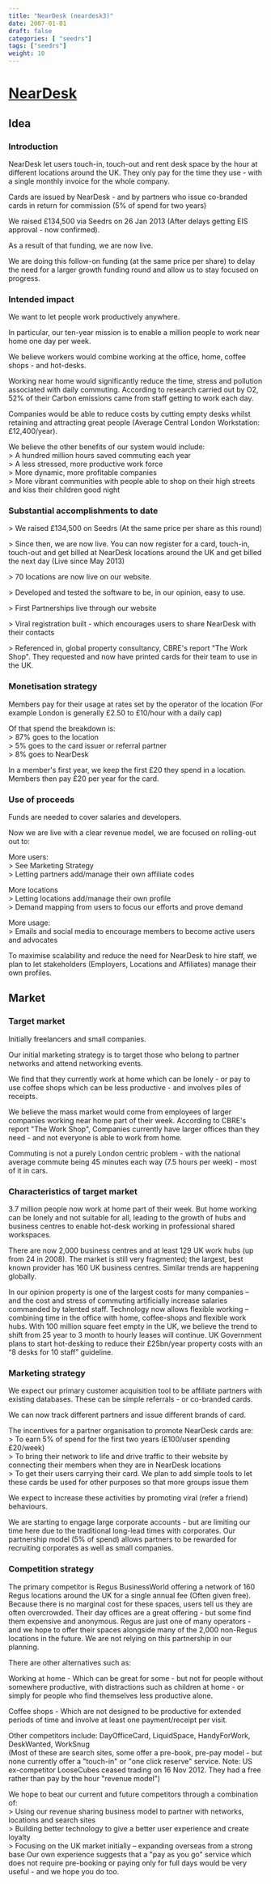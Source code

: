 ```yaml
---
title: "NearDesk (neardesk3)"
date: 2007-01-01
draft: false
categories: [ "seedrs"]
tags: ["seedrs"]
weight: 10
---
```


# [NearDesk](https://www.seedrs.com/neardesk3)

## Idea

### Introduction

NearDesk let users touch-in, touch-out and rent desk space by the hour at different locations around the UK. They only pay for the time they use - with a single monthly invoice for the whole company.

Cards are issued by NearDesk - and by partners who issue co-branded cards in return for commission (5% of spend for two years)

We raised £134,500 via Seedrs on 26 Jan 2013 (After delays getting EIS approval - now confirmed).

As a result of that funding, we are now live.

We are doing this follow-on funding (at the same price per share) to delay the need for a larger growth funding round and allow us to stay focused on progress.

### Intended impact

We want to let people work productively anywhere.

In particular, our ten-year mission is to enable a million people to work near home one day per week.

We believe workers would combine working at the office, home, coffee shops - and hot-desks.

Working near home would significantly reduce the time, stress and pollution associated with daily commuting. According to research carried out by O2, 52% of their Carbon emissions came from staff getting to work each day.

Companies would be able to reduce costs by cutting empty desks whilst retaining and attracting great people (Average Central London Workstation: £12,400/year).

We believe the other benefits of our system would include: <br>&gt; A hundred million hours saved commuting each year <br>&gt; A less stressed, more productive work force <br>&gt; More dynamic, more profitable companies <br>&gt; More vibrant communities with people able to shop on their high streets and kiss their children good night

### Substantial accomplishments to date

&gt; We raised £134,500 on Seedrs (At the same price per share as this round)

&gt; Since then, we are now live. You can now register for a card, touch-in, touch-out and get billed at NearDesk locations around the UK and get billed the next day (Live since May 2013)

&gt; 70 locations are now live on our website.

&gt; Developed and tested the software to be, in our opinion, easy to use.

&gt; First Partnerships live through our website

&gt; Viral registration built - which encourages users to share NearDesk with their contacts

&gt; Referenced in, global property consultancy, CBRE's report "The Work Shop". They requested and now have printed cards for their team to use in the UK.

### Monetisation strategy

Members pay for their usage at rates set by the operator of the location (For example London is generally £2.50 to £10/hour with a daily cap)

Of that spend the breakdown is: <br>&gt; 87% goes to the location <br>&gt; 5% goes to the card issuer or referral partner <br>&gt; 8% goes to NearDesk

In a member's first year, we keep the first £20 they spend in a location. Members then pay £20 per year for the card.

### Use of proceeds

Funds are needed to cover salaries and developers.

Now we are live with a clear revenue model, we are focused on rolling-out out to:

More users: <br>&gt; See Marketing Strategy <br>&gt; Letting partners add/manage their own affiliate codes

More locations <br>&gt; Letting locations add/manage their own profile <br>&gt; Demand mapping from users to focus our efforts and prove demand

More usage: <br>&gt; Emails and social media to encourage members to become active users and advocates

To maximise scalability and reduce the need for NearDesk to hire staff, we plan to let stakeholders (Employers, Locations and Affiliates) manage their own profiles.

## Market

### Target market

Initially freelancers and small companies.

Our initial marketing strategy is to target those who belong to partner networks and attend networking events.

We find that they currently work at home which can be lonely - or pay to use coffee shops which can be less productive - and involves piles of receipts.

We believe the mass market would come from employees of larger companies working near home part of their week. According to CBRE's report "The Work Shop", Companies currently have larger offices than they need - and not everyone is able to work from home.

Commuting is not a purely London centric problem - with the national average commute being 45 minutes each way (7.5 hours per week) - most of it in cars.

### Characteristics of target market

3.7 million people now work at home part of their week. But home working can be lonely and not suitable for all, leading to the growth of hubs and business centres to enable hot-desk working in professional shared workspaces.

There are now 2,000 business centres and at least 129 UK work hubs (up from 24 in 2008). The market is still very fragmented; the largest, best known provider has 160 UK business centres. Similar trends are happening globally.

In our opinion property is one of the largest costs for many companies – and the cost and stress of commuting artificially increase salaries commanded by talented staff. Technology now allows flexible working – combining time in the office with home, coffee-shops and flexible work hubs. With 100 million square feet empty in the UK, we believe the trend to shift from 25 year to 3 month to hourly leases will continue. UK Government plans to start hot-desking to reduce their £25bn/year property costs with an “8 desks for 10 staff” guideline.

### Marketing strategy

We expect our primary customer acquisition tool to be affiliate partners with existing databases. These can be simple referrals - or co-branded cards.

We can now track different partners and issue different brands of card.

The incentives for a partner organisation to promote NearDesk cards are: <br>&gt; To earn 5% of spend for the first two years (£100/user spending £20/week) <br>&gt; To bring their network to life and drive traffic to their website by connecting their members when they are in NearDesk locations <br>&gt; To get their users carrying their card. We plan to add simple tools to let these cards be used for other purposes so that more groups issue them

We expect to increase these activities by promoting viral (refer a friend) behaviours.

We are starting to engage large corporate accounts - but are limiting our time here due to the traditional long-lead times with corporates. Our partnership model (5% of spend) allows partners to be rewarded for recruiting corporates as well as small companies.

### Competition strategy

The primary competitor is Regus BusinessWorld offering a network of 160 Regus locations around the UK for a single annual fee (Often given free). Because there is no marginal cost for these spaces, users tell us they are often overcrowded. Their day offices are a great offering - but some find them expensive and anonymous. Regus are just one of many operators - and we hope to offer their spaces alongside many of the 2,000 non-Regus locations in the future. We are not relying on this partnership in our planning.

There are other alternatives such as:

Working at home - Which can be great for some - but not for people without somewhere productive, with distractions such as children at home - or simply for people who find themselves less productive alone.

Coffee shops - Which are not designed to be productive for extended periods of time and involve at least one payment/receipt per visit.

Other competitors include: DayOfficeCard, LiquidSpace, HandyForWork, DeskWanted, WorkSnug <br>(Most of these are search sites, some offer a pre-book, pre-pay model - but none currently offer a "touch-in" or "one click reserve" service. Note: US ex-competitor LooseCubes ceased trading on 16 Nov 2012. They had a free rather than pay by the hour "revenue model")

We hope to beat our current and future competitors through a combination of: <br>&gt; Using our revenue sharing business model to partner with networks, locations and search sites <br>&gt; Building better technology to give a better user experience and create loyalty <br>&gt; Focusing on the UK market initially – expanding overseas from a strong base Our own experience suggests that a "pay as you go" service which does not require pre-booking or paying only for full days would be very useful - and we hope you do too.

